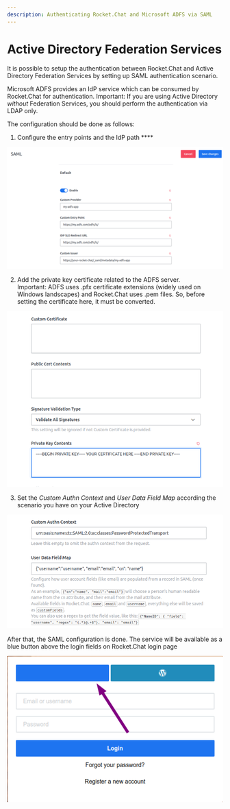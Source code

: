 ```yaml
---
description: Authenticating Rocket.Chat and Microsoft ADFS via SAML
---
```


# Active Directory Federation Services

It is possible to setup the authentication between Rocket.Chat and Active Directory Federation Services by setting up SAML authentication scenario. 

Microsoft ADFS provides an IdP service which can be consumed by Rocket.Chat for authentication. Important: If you are using Active Directory _without_ Federation Services, you should perform the authentication via LDAP only.

The configuration should be done as follows:

1. Configure the entry points and the IdP path ****

![](../../../.gitbook/assets/adfs_1.png)

2. Add the private key certificate related to the ADFS server.   
Important: ADFS uses .pfx certificate extensions \(widely used on Windows landscapes\) and Rocket.Chat uses .pem files. So, before setting the certificate here, it must be converted.

![](../../../.gitbook/assets/adfs_2.png)

3. Set the _Custom Authn Context_ and _User Data Field Map_ according the scenario you have on your Active Directory

![](../../../.gitbook/assets/adfs_3%20%281%29.png)

After that, the SAML configuration is done. The service will be available as a blue button above the login fields on Rocket.Chat login page

![](../../../.gitbook/assets/screenshot_235.png)


